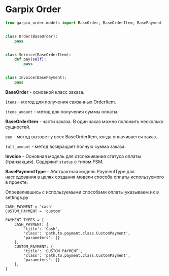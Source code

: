 # Garpix Order

```python
from garpix_order.models import BaseOrder, BaseOrderItem, BasePayment


class Order(BaseOrder):
    pass


class Service(BaseOrderItem):
    def pay(self):
        pass


class Invoice(BasePayment):
    pass
```

**BaseOrder** - основной класс заказа.

`items` - метод для получения связанных OrderItem.

`items_amount` - метод для получения суммы оплаты.

**BaseOrderItem** - части заказа. В один заказ можно положить несколько сущностей.

`pay` - метод вызовет у всех BaseOrderItem, когда оплачивается заказ.

`full_amount` - метод возвращает полную сумма заказа. 

**Invoice** - Основная модель для отслеживания статуса оплаты (транзакция). Содержит `status` с типом FSM.

**BasePaymentType** - Абстрактная модель PaymentType для наследования в целях создания модели способа оплаты используемого в проекте.

Определившись с используемыми способами оплаты указываем их в settings.py
```
CASH_PAYMENT = 'cash'
CUSTOM_PAYMENT = 'custom'

PAYMENT_TYPES = {               
    CASH_PAYMENT: {                                           
        'title': 'Cash',                                
        'class': 'path.to.payment.class.CustomPayment',      
        'parameters': {}                                
    },
    CUSTOM_PAYMENT: {                                           
        'title': 'CUSTOM PAYMENT',                                
        'class': 'path.to.payment.class.CustomPayment',      
        'parameters': {}                                
    },
}
```